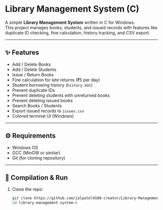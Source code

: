 # Library Management System (C)

A simple **Library Management System** written in C for Windows.  
This project manages books, students, and issued records with features like duplicate ID checking, fine calculation, history tracking, and CSV export.

---

## ✨ Features
- Add / Delete Books
- Add / Delete Students
- Issue / Return Books
- Fine calculation for late returns (₹5 per day)
- Student borrowing history (`history.dat`)
- Prevent duplicate IDs
- Prevent deleting students with unreturned books
- Prevent deleting issued books
- Search Books / Students
- Export issued records to `issues.csv`
- Colored terminal UI (Windows)

---

## ⚙️ Requirements
- Windows OS
- GCC (MinGW or similar)
- Git (for cloning repository)

---

## 🚀 Compilation & Run
1. Clone the repo:
   ```sh
   git clone https://github.com/jalpatel9108-creator/Library-Management-System-C
   cd library-management-system-c
